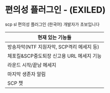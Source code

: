 # 편의성 플러그인 - (EXILED)
scp sl 편의성 플러그인 (한국어)
개발자가 초보입니다

|현재 있는 기능들|
|------|
|방송자막(NTF 지원자막, SCP격리 메세지 등)|
|체포킬&SCP중도퇴장 신고용 URL 메세지 기능|
|라운드 시작/끝남 메세지|
|마지막 생존자 알림|
|SCP 챗|

